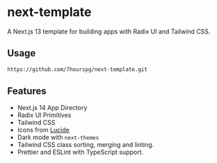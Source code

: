 # next-template

A Next.js 13 template for building apps with Radix UI and Tailwind CSS.

## Usage

```bash
https://github.com/7hourspg/next-template.git
```

## Features

- Next.js 14 App Directory
- Radix UI Primitives
- Tailwind CSS
- Icons from [Lucide](https://lucide.dev)
- Dark mode with `next-themes`
- Tailwind CSS class sorting, merging and linting.
- Prettier and ESLint with TypeScript support.
